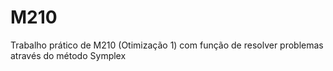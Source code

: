 # M210
Trabalho prático de M210 (Otimização 1) com função de resolver problemas através do método Symplex
